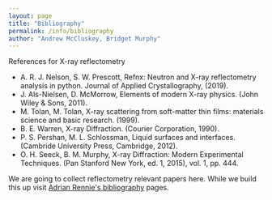 ```yaml
---
layout: page
title: "Bibliography"
permalink: /info/bibliography
author: "Andrew McCluskey, Bridget Murphy"
---
```

References for X-ray reflectometry

*	A. R. J. Nelson, S. W. Prescott, Refnx: Neutron and X-ray reflectometry analysis in python. Journal of Applied Crystallography,  (2019).
*	J. Als-Nielsen, D. McMorrow, Elements of modern X-ray physics.  (John Wiley & Sons, 2011).
*	M. Tolan, M. Tolan, X-ray scattering from soft-matter thin films: materials science and basic research.  (1999).
*	B. E. Warren, X-ray Diffraction.  (Courier Corporation, 1990).
*	P. S. Pershan, M. L. Schlossman, Liquid surfaces and interfaces.  (Cambride University Press, Cambridge, 2012).
*	O. H. Seeck, B. M. Murphy, X-ray Diffraction: Modern Experimental Techniques.  (Pan Stanford New York, ed. 1, 2015), vol. 1, pp. 444.





We are going to collect reflectometry relevant papers here.
While we build this up visit [Adrian Rennie's bibliography](http://www.reflectometry.net/reflect_bib.htm) pages.
